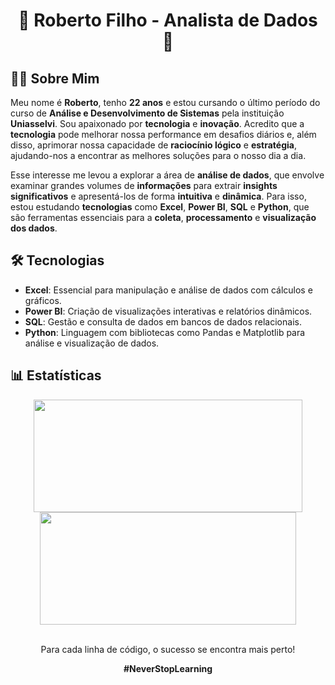 <h1 align="center">🚀 Roberto Filho - Analista de Dados 🚀</h1>

<h2>🙍‍♂️ Sobre Mim</h2>

<p>Meu nome é <strong>Roberto</strong>, tenho <strong>22 anos</strong> e estou cursando o último período do curso de <strong>Análise e Desenvolvimento de Sistemas</strong> pela instituição <strong>Uniasselvi</strong>. Sou apaixonado por <strong>tecnologia</strong> e <strong>inovação</strong>. Acredito que a <strong>tecnologia</strong> pode melhorar nossa performance em desafios diários e, além disso, aprimorar nossa capacidade de <strong>raciocínio lógico</strong> e <strong>estratégia</strong>, ajudando-nos a encontrar as melhores soluções para o nosso dia a dia.</p>

<p>Esse interesse me levou a explorar a área de <strong>análise de dados</strong>, que envolve examinar grandes volumes de <strong>informações</strong> para extrair <strong>insights significativos</strong> e apresentá-los de forma <strong>intuitiva</strong> e <strong>dinâmica</strong>. Para isso, estou estudando <strong>tecnologias</strong> como <strong>Excel</strong>, <strong>Power BI</strong>, <strong>SQL</strong> e <strong>Python</strong>, que são ferramentas essenciais para a <strong>coleta</strong>, <strong>processamento</strong> e <strong>visualização dos dados</strong>.</p>

<h2>🛠️ Tecnologias</h2>

<ul>
  <li><strong>Excel</strong>: Essencial para manipulação e análise de dados com cálculos e gráficos.</li>
  <li><strong>Power BI</strong>: Criação de visualizações interativas e relatórios dinâmicos.</li>
  <li><strong>SQL</strong>: Gestão e consulta de dados em bancos de dados relacionais.</li>
  <li><strong>Python</strong>: Linguagem com bibliotecas como Pandas e Matplotlib para análise e visualização de dados.</li>
</ul>



<h2>📊 Estatísticas</h2>

<div align="center">
  <a href="https://github.com/eurcvf">
    <img height="180em" src="https://github-readme-stats.vercel.app/api?username=eurcvf&show_icons=true&theme=holi&include_all_commits=true&hide_border=true" width="430px"/>
    <img height="180em" src="https://github-readme-stats.vercel.app/api/top-langs/?username=eurcvf&layout=compact&langs_count=8&theme=holi&hide_border=true" width="410px"/>
  </a>
</div>

<br />

<div align="center">
  <p>Para cada linha de código, o sucesso se encontra mais perto!</p>
  <p><strong>#NeverStopLearning</strong></p>
</div>

